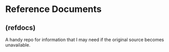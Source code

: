 # Reference Documents
## (refdocs)

A handy repo for information that I may need if the original source becomes unavailable.
